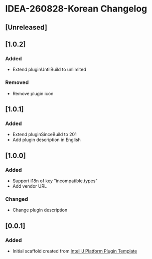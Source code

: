 <!-- Keep a Changelog guide -> https://keepachangelog.com -->

# IDEA-260828-Korean Changelog

## [Unreleased]

## [1.0.2]
### Added
- Extend pluginUntilBuild to unlimited

### Removed
- Remove plugin icon

## [1.0.1]
### Added
- Extend pluginSinceBuild to 201
- Add plugin description in English

## [1.0.0]
### Added
- Support i18n of key "incompatible.types"
- Add vendor URL

### Changed
- Change plugin description

## [0.0.1]
### Added
- Initial scaffold created from [IntelliJ Platform Plugin Template](https://github.com/JetBrains/intellij-platform-plugin-template)
